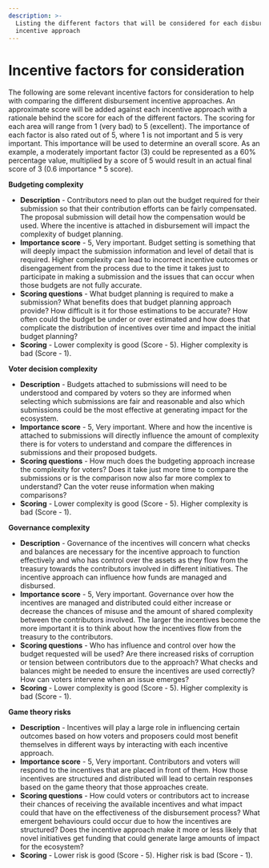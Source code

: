 ```yaml
---
description: >-
  Listing the different factors that will be considered for each disbursement
  incentive approach
---
```


# Incentive factors for consideration

The following are some relevant incentive factors for consideration to help with comparing the different disbursement incentive approaches. An approximate score will be added against each incentive approach with a rationale behind the score for each of the different factors. The scoring for each area will range from 1 (very bad) to 5 (excellent). The importance of each factor is also rated out of 5, where 1 is not important and 5 is very important. This importance will be used to determine an overall score. As an example, a moderately important factor (3) could be represented as a 60% percentage value, multiplied by a score of 5 would result in an actual final score of 3 (0.6 importance \* 5 score).



**Budgeting complexity**

* **Description** - Contributors need to plan out the budget required for their submission so that their contribution efforts can be fairly compensated. The proposal submission will detail how the compensation would be used. Where the incentive is attached in disbursement will impact the complexity of budget planning.
* **Importance score** - 5, Very important. Budget setting is something that will deeply impact the submission information and level of detail that is required. Higher complexity can lead to incorrect incentive outcomes or disengagement from the process due to the time it takes just to participate in making a submission and the issues that can occur when those budgets are not fully accurate.
* **Scoring questions** - What budget planning is required to make a submission? What benefits does that budget planning approach provide? How difficult is it for those estimations to be accurate? How often could the budget be under or over estimated and how does that complicate the distribution of incentives over time and impact the initial budget planning?
* **Scoring** - Lower complexity is good (Score - 5). Higher complexity is bad (Score - 1).



**Voter decision complexity**

* **Description** - Budgets attached to submissions will need to be understood and compared by voters so they are informed when selecting which submissions are fair and reasonable and also which submissions could be the most effective at generating impact for the ecosystem.
* **Importance score** - 5, Very important. Where and how the incentive is attached to submissions will directly influence the amount of complexity there is for voters to understand and compare the differences in submissions and their proposed budgets.
* **Scoring questions** - How much does the budgeting approach increase the complexity for voters? Does it take just more time to compare the submissions or is the comparison now also far more complex to understand? Can the voter reuse information when making comparisons?
* **Scoring** - Lower complexity is good (Score - 5). Higher complexity is bad (Score - 1).



**Governance complexity**

* **Description** - Governance of the incentives will concern what checks and balances are necessary for the incentive approach to function effectively and who has control over the assets as they flow from the treasury towards the contributors involved in different initiatives. The incentive approach can influence how funds are managed and disbursed.
* **Importance score** - 5, Very important. Governance over how the incentives are managed and distributed could either increase or decrease the chances of misuse and the amount of shared complexity between the contributors involved. The larger the incentives become the more important it is to think about how the incentives flow from the treasury to the contributors.
* **Scoring questions** - Who has influence and control over how the budget requested will be used? Are there increased risks of corruption or tension between contributors due to the approach? What checks and balances might be needed to ensure the incentives are used correctly? How can voters intervene when an issue emerges?
* **Scoring** - Lower complexity is good (Score - 5). Higher complexity is bad (Score - 1).



**Game theory risks**

* **Description** - Incentives will play a large role in influencing certain outcomes based on how voters and proposers could most benefit themselves in different ways by interacting with each incentive approach.
* **Importance score** - 5, Very important. Contributors and voters will respond to the incentives that are placed in front of them. How those incentives are structured and distributed will lead to certain responses based on the game theory that those approaches create.
* **Scoring questions** - How could voters or contributors act to increase their chances of receiving the available incentives and what impact could that have on the effectiveness of the disbursement process? What emergent behaviours could occur due to how the incentives are structured? Does the incentive approach make it more or less likely that novel initiatives get funding that could generate large amounts of impact for the ecosystem?
* **Scoring** - Lower risk is good (Score - 5). Higher risk is bad (Score - 1).
